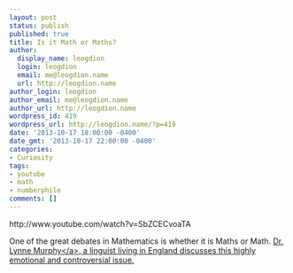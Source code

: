 ```yaml
---
layout: post
status: publish
published: true
title: Is it Math or Maths?
author:
  display_name: leogdion
  login: leogdion
  email: me@leogdion.name
  url: http://leogdion.name
author_login: leogdion
author_email: me@leogdion.name
author_url: http://leogdion.name
wordpress_id: 419
wordpress_url: http://leogdion.name/?p=419
date: '2013-10-17 18:00:00 -0400'
date_gmt: '2013-10-17 22:00:00 -0400'
categories:
- Curiosity
tags:
- youtube
- math
- numberphile
comments: []
---
```

<p>http:&#47;&#47;www.youtube.com&#47;watch?v=SbZCECvoaTA</p>
<p>One of the great debates in Mathematics is whether it is Maths or Math.&nbsp;<a href="http:&#47;&#47;www.blogger.com&#47;profile&#47;10171345732985610861">Dr. Lynne Murphy<&#47;a>, a linguist living in England discusses this highly emotional and controversial issue.</p>
